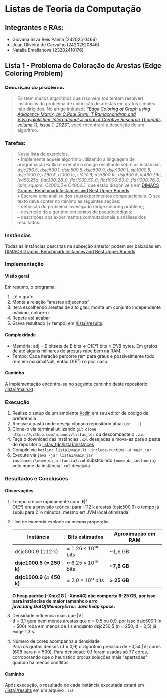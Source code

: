 # Listas de Teoria da Computação
## Integrantes e RAs:
- Giovana Silva Reis Palma (24202510466)
- Juan Oliveira de Carvalho (24202520846)
- Natalia Emelianova (23202410176)
  
## Lista 1 - Problema de Coloração de Arestas (Edge Coloring Problem)
### Descrição do problema:
> Existem muitos algoritmos que resolvem (ou tentam resolver) instâncias do problema de coloração de arestas em grafos simples não dirigidos. No artigo intitulado [_“Edge Coloring of Graph using Adjacency Matrix, by C.Paul Shyni, T.Ramachandran and V.Vijayalakshmi, International Journal of Creative Research Thoughts, volume 11, issue 1, 2023”_](https://ijcrt.org/papers/IJCRT2301140.pdf), você encontrará a descrição de um algoritmo.

### Tarefas:
>Nesta lista de exercícios,<br>
• Implemente aquele algoritmo utilizando a linguagem de programação Kotlin e execute o código resultante sobre as instâncias _dsjc250.5_, _dsjc500.1_, _dsjc500.5_, _dsjc500.9_, _dsjc1000.1_, _sjc1000.5_, _dsjc1000.9_, _r250.5_, _r1000.1c_, _r1000.5_, _dsjr500.1c_, _dsjr500.5_, _le450.25c_, _le450.25d_, _flat300_28_0_, _flat1000_50_0_, _flat1000_60_0_, _flat1000_76_0_, _latin_square_, _C2000.5_ e _C4000.5_, que estão disponíveis em [DIMACS Graphs: Benchmark Instances and Best Upper Bounds](https://cedric.cnam.fr/~porumbed/graphs/).<br>
• Escreva uma análise dos seus experimentos computacionais. O seu texto deve conter no mínimo as seguintes seções:<br>
– definição do problema investigado (edge coloring problem);<br>
– descrição do algoritmo em termos de pseudocódigos;<br>
– descrições dos experimentos computacionais e análises dos resultados.

### Instâncias
Todas as instâncias descritas na subseção anterior podem ser baixadas em [DIMACS Graphs: Benchmark Instances and Best Upper Bounds](https://cedric.cnam.fr/~porumbed/graphs/)

### Implementação
#### Visão geral
Em resumo, o programa:
1. Lê o grafo  
2. Monta a relação “arestas adjacentes”
3. Itera escolhendo arestas de alto grau, monta um conjunto independente máximo, colore-o
4. Repete até acabar
5. Grava resultado (+ tempo) em [/lista1/results](https://github.com/juanocv/listas_tdc/tree/main/lista1/results).
#### Complexidade
- Memória:
adj = E bitsets de E bits ⇒ O(E²) bits ≈ E²/8 bytes.
Em grafos de até alguns milhares de arestas cabe bem na RAM.
- Tempo:
Cada iteração percorre rem para graus e possivelmente todo rem em maximalNull, então O(E²) no pior caso.
#### Caminho
A implementação encontra-se no seguinte caminho deste repositório: [/lista1/main.kt](https://github.com/juanocv/listas_tdc/blob/main/lista1/main.kt)

### Execução
1. Realize o setup de um ambiente [Kotlin](https://kotlinlang.org/) em seu editor de código de preferência
2. Acesse a pasta onde deseja clonar o repositório atual `(cd ...)`
3. Clone-o via terminal utilizando `git clone https://github.com/juanocv/listas_tdc` ou descompacte o `.zip`
4. Faça o download das instâncias `.col` desejadas e mova-as para a pasta do repositório [listas_tdc/lista1/instances](https://github.com/juanocv/listas_tdc/tree/main/lista1/instances)
5. Compile via `kotlinc lista1/main.kt -include-runtime -d main.jar`
6. Execute via `java -jar lista1/main.jar instances/{nome_da_instancia}.col` substituindo `{nome_da_instancia}` pelo nome da instância `.col` desejada

### Resultados e Conclusões
#### Observações
1. Tempo cresce rapidamente com |E|²  
   O(E²) era a previsão teórica: para ~112 k arestas (dsjc500.9) o tempo já subiu para 2 ½ minutos, mesmo em JVM local otimizada.

2. Uso de memória explode na mesma proporção  

    | Instância                | Bits estimados     | Aproximação em RAM |
    | ------------------------ | ------------------ | ------------------ |
    | dsjc500.9 (112 k)        | ≈ 1,26 × 10¹⁰ bits | ~1,6 GB            |
    | **dsjc1000.5 (≈ 250 k)** | ≈ 6,25 × 10¹⁰ bits | **~7,8 GB**        |
    | **dsjc1000.9 (≈ 450 k)** | ≈ 2,0 × 10¹¹ bits  | **> 25 GB**        |

    **O heap padrão (-Xmx2G | -Xmx4G) não comporta 8–25 GB, por isso para instâncias de maior tamanho o erro _java.lang.OutOfMemoryError: Java heap space_.**

3. Densidade influencia mais que |V|  
    d = 0,1 gera bem menos arestas que d = 0,5 ou 0,9, por isso dsjc500.1 (n = 500) roda em menos de 1 s enquanto dsjc250.5 (n = 250, d = 0,5) já exige 1,3 s.
   
5. Número de cores acompanha a densidade  
    Para os grafos densos (d = 0,9) o algoritmo precisou de ~0,54 |V| cores (608 para n = 500). Para densidade 0,1 foram usadas só 77 cores, corroborando que o heurístico produz soluções     mais “apertadas” quando há menos conflitos.
   
#### Caminho
Após execução, o resultado de cada instância executada estará em [/lista1/results](https://github.com/juanocv/listas_tdc/tree/main/lista1/results) em um arquivo `.txt`
